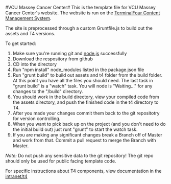 #VCU Massey Cancer Center#
This is the template file for VCU Massey Cancer Center's website. The website is run on the [TerminalFour Content Management System](http://www.terminalfour.com/).

The site is preprocessed through a custom Gruntfile.js to build out the assets and T4 versions.

To get started:  
1.  Make sure you're running git and [node.js](http://nodejs.org/) successfully
2.  Download the respository from github
3.  CD into the directory
4.  Run "npm install" node_modules listed in the package.json file
5.  Run "grunt build" to build out assets and t4 folder from the build folder. At this point you have all the files you should need. The last task in "grunt build" is a "watch" task. You will node is "Waiting..." for any changes to the "/build" directory.
6.  You should work in the build directory, view your compiled code from the assets directory, and push the finished code in the t4 directory to T4.
7.  After you made your changes commit them back to the git repositotry for version controlling.
8.  When you want to pick back up on the project (and you don't need to do the initial build out) just runt "grunt" to start the watch task.
9.  If you are making any significant changes break a Branch off of Master and work from that. Commit a pull request to merge the Branch with Master.

*Note:* Do not push any sensitive data to the git repository! The git repo should only be used for public facing template code.

For specific instructions about T4 components, view documentation in the [intranet/t4](www.massey.vcu.edu/intranet/t4)
